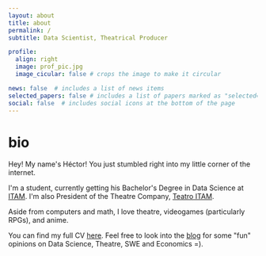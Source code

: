 ```yaml
---
layout: about
title: about
permalink: /
subtitle: Data Scientist, Theatrical Producer

profile:
  align: right
  image: prof_pic.jpg
  image_cicular: false # crops the image to make it circular

news: false  # includes a list of news items
selected_papers: false # includes a list of papers marked as "selected={true}"
social: false  # includes social icons at the bottom of the page
---
```


# bio

Hey! My name's Héctor! You just stumbled right into my little corner of the internet. 

I'm a student, currently getting his Bachelor's Degree in Data Science at [ITAM](https://www.itam.mx/). I'm also President of the Theatre Company, [Teatro ITAM](https://www.teatroitam.org/). 

Aside from computers and math, I love theatre, videogames (particularly RPGs), and anime.

You can find my full CV [here](cv). Feel free to look into the [blog](blog) for some "fun" opinions on Data Science, Theatre, SWE and Economics =).

